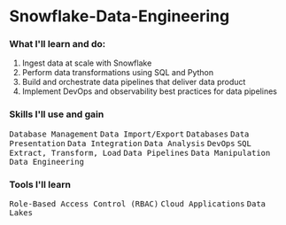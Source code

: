 # Snowflake-Data-Engineering
### What I'll learn and do:

1) Ingest data at scale with Snowflake 
2) Perform data transformations using SQL and Python 
3) Build and orchestrate data pipelines that deliver data product 
4) Implement DevOps and observability best practices for data pipelines

### Skills I'll use and gain
<kbd>Database Management</kbd> <kbd>Data Import/Export</kbd> <kbd>Databases</kbd> <kbd>Data Presentation</kbd> <kbd>Data Integration</kbd> <kbd>Data Analysis</kbd> <kbd>DevOps</kbd> <kbd>SQL</kbd>  
<kbd>Extract, Transform, Load</kbd> <kbd>Data Pipelines</kbd> <kbd>Data Manipulation</kbd> <kbd>Data Engineering</kbd>  

### Tools I'll learn
<kbd>Role-Based Access Control (RBAC)</kbd> <kbd>Cloud Applications</kbd> <kbd>Data Lakes</kbd>  


